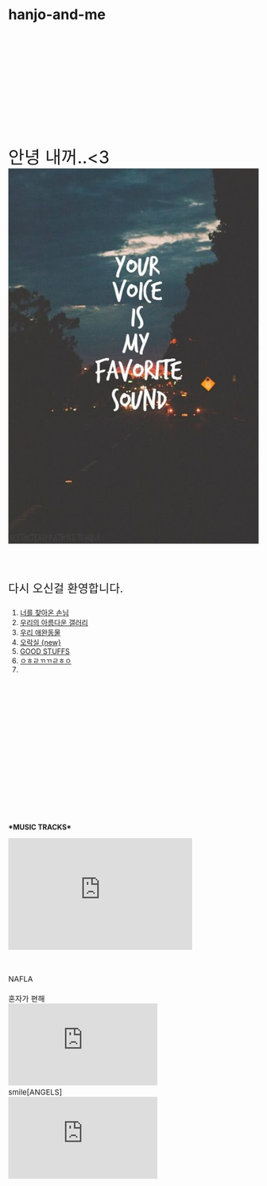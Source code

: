 # hanjo-and-me
<body>
  <p style= "margin-top: 200px; font-size: 35px;">
    <br>안녕 내꺼..<3 
    <br><img src="h.jpg"></p>
 
 <p style= "font-size: 23px;">
    <br>다시 오신걸 환영합니다.
  <ol><li><a href="jo7.html">너를 찾아온 손님</a></li>
  <li><a href="jo.html">우리의 아름다운 갤러리</a></li>
  <li><a href="jo2.html">우리 애완동물</a></li>
  <li><a href="jo6.html">오락실 {new}</a></li>
  <li><a href="jo5.html">GOOD STUFFS</a></li>
    <li><a href="jo4.html">ㅇㅎㄹㄲㄲㄹㅎㅇ</a></li>
    <li><a href=""></a></li></ol>
  </p>
  
  
  <p style= "margin-top: 300px; font-size: 34px;">
  
  <p><strong>*MUSIC TRACKS* </strong></p>
 <iframe width="370" height="225" src="https://www.youtube.com/embed/FjHGZj2IjBk" frameborder="0" allow="accelerometer; autoplay; encrypted-media; gyroscope; picture-in-picture" allowfullscreen></iframe></p>
 <br>
 
 <p style= "font-size: 15px;">
  NAFLA
  <br>
  <br>혼자가 편해
 <br><iframe width="300" height="165" src="https://www.youtube.com/embed/hHggGzDXxcw" frameborder="0" allow="accelerometer; autoplay; encrypted-media; gyroscope; picture-in-picture" allowfullscreen></iframe> 
  <br>smile[ANGELS]
 <br><iframe width="300" height="165" src="https://www.youtube.com/embed/k5-e3vSXSEs" frameborder="0" allow="accelerometer; autoplay; encrypted-media; gyroscope; picture-in-picture" allowfullscreen></iframe>
  </p>
 

<!--Start of Tawk.to Script-->
<script type="text/javascript">
var Tawk_API=Tawk_API||{}, Tawk_LoadStart=new Date();
(function(){
var s1=document.createElement("script"),s0=document.getElementsByTagName("script")[0];
s1.async=true;
s1.src='https://embed.tawk.to/5d560143eb1a6b0be607c01d/default';
s1.charset='UTF-8';
s1.setAttribute('crossorigin','*');
s0.parentNode.insertBefore(s1,s0);
})();
</script>
<!--End of Tawk.to Script-->





</body>
